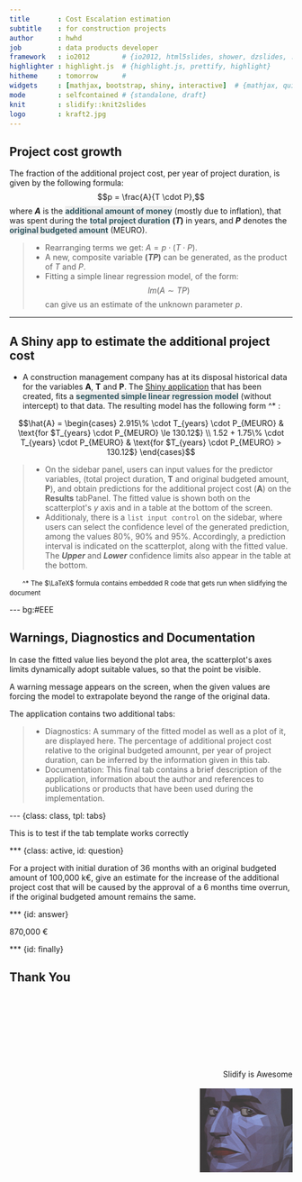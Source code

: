 ```yaml
---
title       : Cost Escalation estimation 
subtitle    : for construction projects
author      : hwhd
job         : data products developer
framework   : io2012        # {io2012, html5slides, shower, dzslides, ...}
highlighter : highlight.js  # {highlight.js, prettify, highlight}
hitheme     : tomorrow      # 
widgets     : [mathjax, bootstrap, shiny, interactive]  # {mathjax, quiz, bootstrap}
mode        : selfcontained # {standalone, draft}
knit        : slidify::knit2slides
logo        : kraft2.jpg
---
```


## Project  cost growth
<style>
strong {
  font-weight: bold;
}
em {
  font-style: italic;
}
.description {
  color: #345962;
  background:#EEE;
  font-weight:bold;
}
.footnote { 
font-size: smaller; margin-left: 2em; 
}
</style>

The fraction of the additional project cost, per year of project duration, is given by the following formula:
  $$p = \frac{A}{T \cdot P},$$ 
where **$A$** is the <span class="description">additional amount of money</span> (mostly due to inflation), that was spent during the <span class="description">total project duration</span> **$(T)$** in years, and **$P$** denotes the <span class="description">original budgeted amount</span> (MEURO). 

> - Rearranging terms we get: $A = p \cdot (T \cdot P).$
> - A new, composite variable **$(TP)$** can be generated, as the product of $T$ and $P$.
> - Fitting a simple linear regression model, of the form:
$$lm(A \sim TP)$$
can give us an estimate of the unknown parameter $p$.

--- 

## A Shiny app to estimate the additional project cost

- A construction management company has at its disposal historical data for the variables **A**, **T** and **P**. The [Shiny application](http://hwhd.shinyapps.io/pr_cost_esc) that has been created, fits a <span class="description">segmented simple linear regression model</span> (without intercept) to that data. The resulting model has the following form ^* :


$$\hat{A} = \begin{cases}
  2.915\% \cdot T_{years} \cdot P_{MEURO} & \text{for $T_{years} \cdot P_{MEURO} \le 130.12$} \\
  1.52 + 1.75\% \cdot T_{years} \cdot P_{MEURO} & \text{for $T_{years} \cdot P_{MEURO} > 130.12$}
\end{cases}$$
> - On the sidebar panel, users can input values for the predictor variables, (total project duration, **T** and original budgeted amount, **P**), and obtain predictions for the additional project cost (**A**) on the **Results** tabPanel. The fitted value is shown both on the scatterplot's $y$ axis and in a table at the bottom of the screen.  
> - Additionaly, there is a <code>list input control</code> on the sidebar, where users can select the confidence level of the generated prediction, among the values 80%, 90% and 95%. Accordingly, a prediction interval is indicated on the scatterplot, along with the fitted value. The <strong><em>Upper</em></strong> and <strong><em>Lower</em></strong> confidence limits also appear in the table at the bottom. 

<span class="footnote">^* The $\LaTeX$ formula contains embedded R code that gets run when slidifying the document</span>


--- bg:#EEE

## Warnings, Diagnostics and Documentation

In case the fitted value lies beyond the plot area, the scatterplot's axes limits dynamically adopt suitable values, so that the point be visible.   

<div class="alert alert-info">
<p>A warning message appears on the screen, when the given values are forcing the model to extrapolate beyond the range of the original data.</p>
</div>

The application contains two additional tabs:

> - Diagnostics: A summary of the fitted model as well as a plot of it, are displayed here. The percentage of additional project cost relative to the original budgeted amounnt, per year of project duration, can be inferred by the information given in this tab.
> - Documentation: This final tab contains a brief description of the application, information about the author and references to publications or products that have been used during the implementation.  


--- {class: class, tpl: tabs}

This is to test if the tab template works correctly

*** {class: active, id: question}

For a project with initial duration of 36 months with an original budgeted amount of 100,000 k€, give an estimate for the increase of the additional project cost that will be caused by the approval of a 6 months time overrun, if the original budgeted amount remains the same.

*** {id: answer}

870,000 €

*** {id: finally}
## Thank You

<br><br><br><br><br><br><br> 
<div style='text-align: right;'>
    Slidify is Awesome <br><br>
    <img src='assets/img/kraft3.bmp' />
</div>


